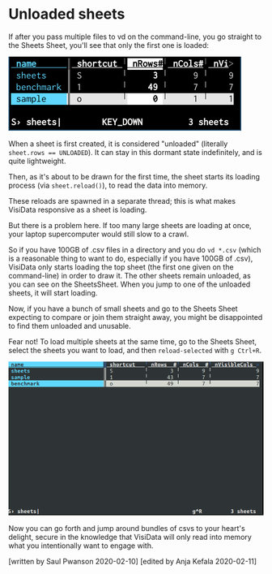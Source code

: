 # Unloaded sheets

If after you pass multiple files to vd on the command-line, you go straight to the Sheets Sheet, you'll see that only the first one is loaded:

![unloaded](/blog/assets/2020-unloaded-screenshot-1.png)

When a sheet is first created, it is considered "unloaded" (literally `sheet.rows == UNLOADED`).
It can stay in this dormant state indefinitely, and is quite lightweight.

Then, as it's about to be drawn for the first time, the sheet starts its loading process (via `sheet.reload()`), to read the data into memory.

These reloads are spawned in a separate thread; this is what makes VisiData responsive as a sheet is loading.

But there is a problem here.  If too many large sheets are loading at once, your laptop supercomputer would still slow to a crawl.

So if you have 100GB of .csv files in a directory and you do `vd *.csv` (which is a reasonable thing to want to do, especially if you have 100GB of .csv), VisiData only starts loading the top sheet (the first one given on the command-line) in order to draw it.  The other sheets remain unloaded, as you can see on the SheetsSheet.  When you jump to one of the unloaded sheets, it will start loading.

Now, if you have a bunch of small sheets and go to the Sheets Sheet expecting to compare or join them straight away, you might be disappointed to find them unloaded and unusable.

Fear not!  To load multiple sheets at the same time, go to the Sheets Sheet, select the sheets you want to load, and then `reload-selected` with `g Ctrl+R`.

![loaded](/blog/assets/2020-unloaded-screenshot-2.png)

Now you can go forth and jump around bundles of csvs to your heart's delight, secure in the knowledge that VisiData will only read into memory what you intentionally want to engage with.


[written by Saul Pwanson 2020-02-10]
[edited by Anja Kefala 2020-02-11]
